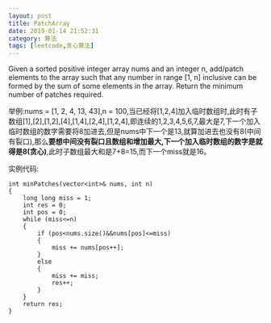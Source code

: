 ```yaml
---
layout: post
title: PatchArray
date: 2019-01-14 21:52:31
category: 算法 
tags: [leetcode,贪心算法]
---
```

Given a sorted positive integer array nums and an integer n, add/patch elements to the array such that any number in range [1, n] inclusive can be formed by the sum of some elements in the array. Return the minimum number of patches required.
<!--more-->

举例:nums = [1, 2, 4, 13, 43],n = 100,当已经将[1,2,4]加入临时数组时,此时有子数组[1],[2],[1,2],[4],[1,4],[2,4],[1,2,4],即连续的1,2,3,4,5,6,7,最大是7,下一个加入临时数组的数字需要将8加进去,但是nums中下一个是13,就算加进去也没有8(中间有裂口),那么**要想中间没有裂口且数组和增加最大,下一个加入临时数组的数字是就得是8(贪心)**,此时子数组最大和是7+8=15,而下一个miss就是16。

实例代码:
```
int minPatches(vector<int>& nums, int n)
{
	long long miss = 1;
	int res = 0;
	int pos = 0;
	while (miss<=n)
	{
		if (pos<nums.size()&&nums[pos]<=miss)
		{
			miss += nums[pos++];
		}
		else
		{
			miss += miss;
			res++;
		}
	}
	return res;
}
```